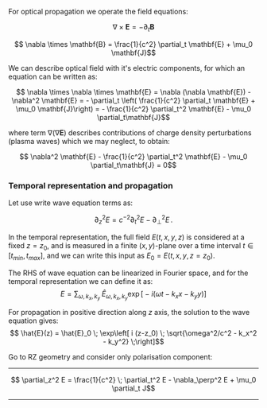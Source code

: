 For optical propagation we operate the field equations:

$$ \nabla \times \mathbf{E} = - \partial_t \mathbf{B} $$

$$ \nabla \times \mathbf{B} = \frac{1}{c^2} \partial_t \mathbf{E} + \mu_0 \mathbf{J}$$

We can describe optical field with it's electric components, for which an equation can be written as:

$$ \nabla \times \nabla \times \mathbf{E} = \nabla (\nabla \mathbf{E}) - \nabla^2 \mathbf{E} = - \partial_t \left( \frac{1}{c^2} 
\partial_t \mathbf{E} + \mu_0 \mathbf{J}\right) = - \frac{1}{c^2} \partial_t^2 \mathbf{E} - \mu_0  \partial_t\mathbf{J}$$

where term $\nabla (\nabla \mathbf{E})$ describes contributions of charge density perturbations (plasma waves) which 
we may neglect, to obtain:

$$ \nabla^2 \mathbf{E} - \frac{1}{c^2}  \partial_t^2 \mathbf{E} - \mu_0  \partial_t\mathbf{J} = 0$$

### Temporal representation and propagation

Let use write wave equation terms as:


$$ \partial_z^2 E =  c^{-2}\partial_t^2 E -  \partial_\perp^2 E\,. $$

In the temporal representation, the full field $E(t,x,y,z)$ is considered at a fixed $z=z_0$, and is measured in a finite $(x,y)$-plane over a time interval $t\in[t_{min},t_{max}]$, and we can write this input as $E_0 = E(t,x,y,z=z_0)$. 

The RHS of wave equation can be linearized in Fourier space, and for  the temporal representation we can define it as:
$$ E = \sum_{\omega,k_x,k_y} \; \hat{E}_{\omega,k_x,k_y}  \exp\big[ -i (\omega t - k_x x - k_y y)\big]  $$

For propagation in positive direction along $z$ axis, the solution to the wave equation gives:
$$ \hat{E}(z) =  \hat{E}_0 \;  \exp\left[ i (z-z_0) \; \sqrt{\omega^2/c^2 - k_x^2 - k_y^2} \;\right]$$

Go to RZ geometry and consider only polarisation component:

___
$$ \partial_z^2 E = \frac{1}{c^2} \; \partial_t^2 E - \nabla_\perp^2 E + \mu_0  \partial_t J$$
___
